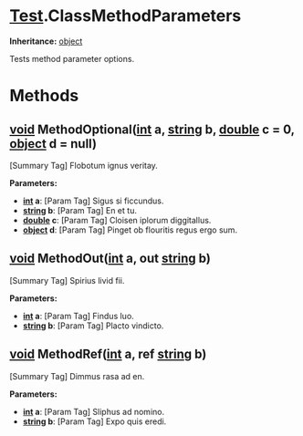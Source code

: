 # [Test](TableOfContents.Test.md).ClassMethodParameters

**Inheritance:** [object](https://docs.microsoft.com/en-us/dotnet/api/system.object)  

Tests method parameter options.  

# Methods

## [void](https://docs.microsoft.com/en-us/dotnet/api/system.void) MethodOptional([int](https://docs.microsoft.com/en-us/dotnet/api/system.int32) a, [string](https://docs.microsoft.com/en-us/dotnet/api/system.string) b, [double](https://docs.microsoft.com/en-us/dotnet/api/system.double) c = 0, [object](https://docs.microsoft.com/en-us/dotnet/api/system.object) d = null)

[Summary Tag] Flobotum ignus veritay.  

**Parameters:**  
* **[int](https://docs.microsoft.com/en-us/dotnet/api/system.int32) a**: [Param Tag] Sigus si ficcundus.  
* **[string](https://docs.microsoft.com/en-us/dotnet/api/system.string) b**: [Param Tag] En et tu.  
* **[double](https://docs.microsoft.com/en-us/dotnet/api/system.double) c**: [Param Tag] Cloisen iplorum diggitallus.  
* **[object](https://docs.microsoft.com/en-us/dotnet/api/system.object) d**: [Param Tag] Pinget ob flouritis regus ergo sum.  

## [void](https://docs.microsoft.com/en-us/dotnet/api/system.void) MethodOut([int](https://docs.microsoft.com/en-us/dotnet/api/system.int32) a, out [string](https://docs.microsoft.com/en-us/dotnet/api/system.string) b)

[Summary Tag] Spirius livid fii.  

**Parameters:**  
* **[int](https://docs.microsoft.com/en-us/dotnet/api/system.int32) a**: [Param Tag] Findus luo.  
* **[string](https://docs.microsoft.com/en-us/dotnet/api/system.string) b**: [Param Tag] Placto vindicto.  

## [void](https://docs.microsoft.com/en-us/dotnet/api/system.void) MethodRef([int](https://docs.microsoft.com/en-us/dotnet/api/system.int32) a, ref [string](https://docs.microsoft.com/en-us/dotnet/api/system.string) b)

[Summary Tag] Dimmus rasa ad en.  

**Parameters:**  
* **[int](https://docs.microsoft.com/en-us/dotnet/api/system.int32) a**: [Param Tag] Sliphus ad nomino.  
* **[string](https://docs.microsoft.com/en-us/dotnet/api/system.string) b**: [Param Tag] Expo quis eredi.  

